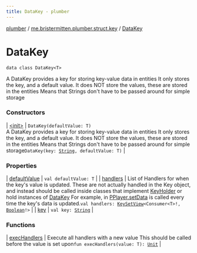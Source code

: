 ```yaml
---
title: DataKey - plumber
---
```


[plumber](../../index.html) / [me.bristermitten.plumber.struct.key](../index.html) / [DataKey](./index.html)

# DataKey

`data class DataKey<T>`

A DataKey provides a key for storing key-value data in entities
It only stores the key, and a default value. It does NOT store the values, these are stored in the entities
Means that Strings don't have to be passed around for simple storage

### Constructors

| [&lt;init&gt;](-init-.html) | `DataKey(defaultValue: T)`<br>A DataKey provides a key for storing key-value data in entities It only stores the key, and a default value. It does NOT store the values, these are stored in the entities Means that Strings don't have to be passed around for simple storage`DataKey(key: `[`String`](https://kotlinlang.org/api/latest/jvm/stdlib/kotlin/-string/index.html)`, defaultValue: T)` |

### Properties

| [defaultValue](default-value.html) | `val defaultValue: T` |
| [handlers](handlers.html) | List of Handlers for when the key's value is updated. These are not actually handled in the Key object, and instead should be called inside classes that implement [KeyHolder](../-key-holder/index.html) or hold instances of [DataKey](./index.html) For example, in [PPlayer.setData](exec-handlers.html) is called every time the key's data is updated.`val handlers: `[`KeySetView`](https://docs.oracle.com/javase/6/docs/api/java/util/concurrent/ConcurrentHashMap/KeySetView.html)`<Consumer<T>!, `[`Boolean`](https://kotlinlang.org/api/latest/jvm/stdlib/kotlin/-boolean/index.html)`!>` |
| [key](key.html) | `val key: `[`String`](https://kotlinlang.org/api/latest/jvm/stdlib/kotlin/-string/index.html) |

### Functions

| [execHandlers](exec-handlers.html) | Execute all handlers with a new value This should be called before the value is set upon`fun execHandlers(value: T): `[`Unit`](https://kotlinlang.org/api/latest/jvm/stdlib/kotlin/-unit/index.html) |

